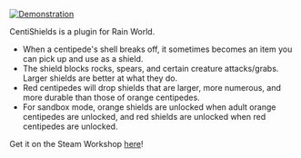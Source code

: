 [![Demonstration](https://img.youtube.com/vi/pt466Bwf_xg/0.jpg)](https://www.youtube.com/watch?v=pt466Bwf_xg)

CentiShields is a plugin for Rain World.

- When a centipede's shell breaks off, it sometimes becomes an item you can pick up and use as a shield.
- The shield blocks rocks, spears, and certain creature attacks/grabs. Larger shields are better at what they do.
- Red centipedes will drop shields that are larger, more numerous, and more durable than those of orange centipedes.
- For sandbox mode, orange shields are unlocked when adult orange centipedes are unlocked, and red shields are unlocked when red centipedes are unlocked.

Get it on the Steam Workshop [here](https://steamcommunity.com/sharedfiles/filedetails/?id=2920544511)!
